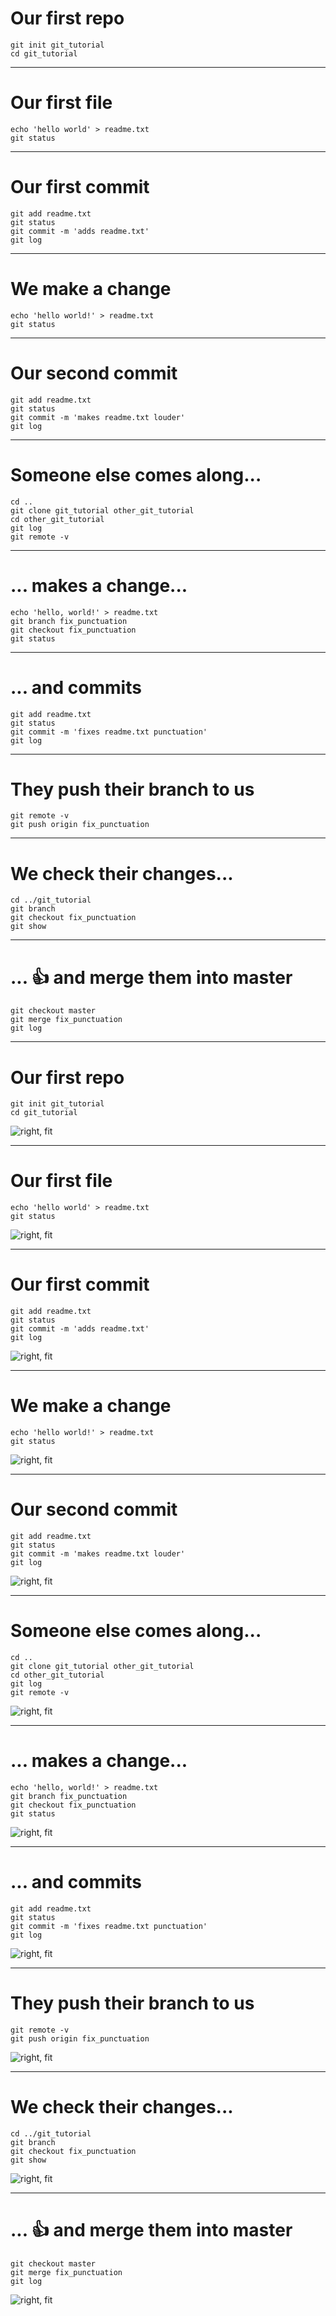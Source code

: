 # Our first repo
```
git init git_tutorial
cd git_tutorial
```

---

# Our first file

```
echo 'hello world' > readme.txt
git status
```

---

# Our first commit

```
git add readme.txt
git status
git commit -m 'adds readme.txt'
git log
```

---

# We make a change

```
echo 'hello world!' > readme.txt
git status
```

---

# Our second commit

```
git add readme.txt
git status
git commit -m 'makes readme.txt louder'
git log
```

---

# Someone else comes along...

```
cd ..
git clone git_tutorial other_git_tutorial
cd other_git_tutorial
git log
git remote -v
```

---

# ... makes a change...

```
echo 'hello, world!' > readme.txt
git branch fix_punctuation
git checkout fix_punctuation
git status
```

---

# ... and commits

```
git add readme.txt
git status
git commit -m 'fixes readme.txt punctuation'
git log
```

---

# They push their branch to us

```
git remote -v
git push origin fix_punctuation
```

---

# We check their changes...

```
cd ../git_tutorial
git branch
git checkout fix_punctuation
git show
```

---

# ... 👍 and merge them into master

```
git checkout master
git merge fix_punctuation
git log
```

---

# Our first repo
```
git init git_tutorial
cd git_tutorial
```

![right, fit](first_repo.png)

---

# Our first file

```
echo 'hello world' > readme.txt
git status
```

![right, fit](first_file.png)

---

# Our first commit

```
git add readme.txt
git status
git commit -m 'adds readme.txt'
git log
```

![right, fit](first_commit.png)

---

# We make a change

```
echo 'hello world!' > readme.txt
git status
```

![right, fit](make_change.png)

---

# Our second commit

```
git add readme.txt
git status
git commit -m 'makes readme.txt louder'
git log
```

![right, fit](second_commit.png)

---

# Someone else comes along...

```
cd ..
git clone git_tutorial other_git_tutorial
cd other_git_tutorial
git log
git remote -v
```

![right, fit](they_clone.png)

---

# ... makes a change...

```
echo 'hello, world!' > readme.txt
git branch fix_punctuation
git checkout fix_punctuation
git status
```

![right, fit](they_make_change.png)

---

# ... and commits

```
git add readme.txt
git status
git commit -m 'fixes readme.txt punctuation'
git log
```

![right, fit](they_commit.png)

---

# They push their branch to us

```
git remote -v
git push origin fix_punctuation
```

![right, fit](push_branch.png)

---

# We check their changes...

```
cd ../git_tutorial
git branch
git checkout fix_punctuation
git show
```

![right, fit](check_changes.png)

---

# ... 👍 and merge them into master

```
git checkout master
git merge fix_punctuation
git log
```

![right, fit](merge_into_master.png)
